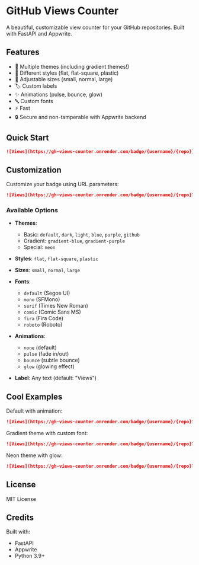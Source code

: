 # GitHub Views Counter

A beautiful, customizable view counter for your GitHub repositories. Built with FastAPI and Appwrite.

## Features

- 🎨 Multiple themes (including gradient themes!)
- 🎯 Different styles (flat, flat-square, plastic)
- 📏 Adjustable sizes (small, normal, large)
- 🏷️ Custom labels
- ✨ Animations (pulse, bounce, glow)
- 🔤 Custom fonts
- ⚡ Fast
- 🔒 Secure and non-tamperable with Appwrite backend

## Quick Start

```markdown
![Views](https://gh-views-counter.onrender.com/badge/{username}/{repo})
```

## Customization

Customize your badge using URL parameters:

```markdown
![Views](https://gh-views-counter.onrender.com/badge/{username}/{repo}?theme=gradient-purple&style=flat&label=Views&size=large&font=fira&animation=pulse)
```

### Available Options

- **Themes**: 
  - Basic: `default`, `dark`, `light`, `blue`, `purple`, `github`
  - Gradient: `gradient-blue`, `gradient-purple`
  - Special: `neon`

- **Styles**: `flat`, `flat-square`, `plastic`
- **Sizes**: `small`, `normal`, `large`
- **Fonts**: 
  - `default` (Segoe UI)
  - `mono` (SFMono)
  - `serif` (Times New Roman)
  - `comic` (Comic Sans MS)
  - `fira` (Fira Code)
  - `roboto` (Roboto)

- **Animations**:
  - `none` (default)
  - `pulse` (fade in/out)
  - `bounce` (subtle bounce)
  - `glow` (glowing effect)

- **Label**: Any text (default: "Views")

## Cool Examples

Default with animation:
```markdown
![Views](https://gh-views-counter.onrender.com/badge/{username}/{repo}?animation=pulse)
```

Gradient theme with custom font:
```markdown
![Views](https://gh-views-counter.onrender.com/badge/{username}/{repo}?theme=gradient-purple&font=fira)
```

Neon theme with glow:
```markdown
![Views](https://gh-views-counter.onrender.com/badge/{username}/{repo}?theme=neon&animation=glow)
```

## License

MIT License

## Credits

Built with:
- FastAPI
- Appwrite
- Python 3.9+
